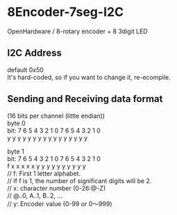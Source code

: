 # 8Encoder-7seg-I2C
OpenHardware / 8-rotary encoder + 8 3digit LED 

## I2C Address
default 0x50  
It's hard-coded, so if you want to change it, re-ecompile.
## Sending and Receiving data format   
(16 bits per channel (little endian))  
byte 0  
bit: 7 6 5 4 3 2 1 0 7 6 5 4 3 2 1 0  
     y y y y y y y y y y y y y y y y  
  
byte 1  
bit: 7 6 5 4 3 2 1 0 7 6 5 4 3 2 1 0  
     f x x x x x y y y y y y y y y y  
// f: First 1 letter alphabet.  
//    If f is 1, the number of significant digits will be 2.  
// x: character number (0-26:@-Z)  
//    @..0, A..1, B..2, ...  
// y: Encoder value (0-99 or 0〜999)  

